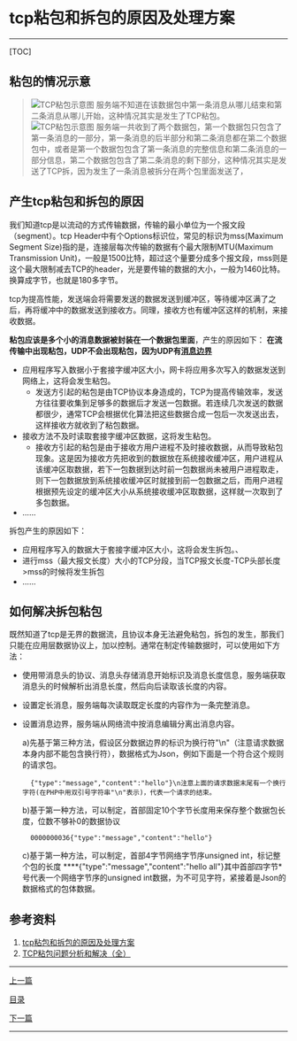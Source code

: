 ﻿<!--
 * @Author: 千铭天
 * @Date: 2019-10-24 22:29:36
 * @LastEditors: 
 * @LastEditTime: 2019-10-29 21:15:27
 * @Description:  
 -->
# tcp粘包和拆包的原因及处理方案

-----------------------

[TOC]

## 粘包的情况示意
>![TCP粘包示意图](https://images2015.cnblogs.com/blog/839956/201703/839956-20170303141040391-1377466796.png)
服务端不知道在该数据包中第一条消息从哪儿结束和第二条消息从哪儿开始，这种情况其实是发生了TCP粘包。
> ![TCP粘包示意图](https://images2015.cnblogs.com/blog/839956/201703/839956-20170303141209985-617401891.png)
服务端一共收到了两个数据包，第一个数据包只包含了第一条消息的一部分，第一条消息的后半部分和第二条消息都在第二个数据包中，或者是第一个数据包包含了第一条消息的完整信息和第二条消息的一部分信息，第二个数据包包含了第二条消息的剩下部分，这种情况其实是发送了TCP拆，因为发生了一条消息被拆分在两个包里面发送了，

## 产生tcp粘包和拆包的原因

我们知道tcp是以流动的方式传输数据，传输的最小单位为一个报文段（segment）。tcp Header中有个Options标识位，常见的标识为mss(Maximum Segment Size)指的是，连接层每次传输的数据有个最大限制MTU(Maximum Transmission Unit)，一般是1500比特，超过这个量要分成多个报文段，mss则是这个最大限制减去TCP的header，光是要传输的数据的大小，一般为1460比特。换算成字节，也就是180多字节。

tcp为提高性能，发送端会将需要发送的数据发送到缓冲区，等待缓冲区满了之后，再将缓冲中的数据发送到接收方。同理，接收方也有缓冲区这样的机制，来接收数据。

**粘包应该是多个小的消息数据被封装在一个数据包里面**，产生的原因如下：
**在流传输中出现粘包，UDP不会出现粘包，因为UDP有[消息边界](消息边界.md)**
+ 应用程序写入数据小于套接字缓冲区大小，网卡将应用多次写入的数据发送到网络上，这将会发生粘包。
  + 发送方引起的粘包是由TCP协议本身造成的，TCP为提高传输效率，发送方往往要收集到足够多的数据后才发送一包数据。若连续几次发送的数据都很少，通常TCP会根据优化算法把这些数据合成一包后一次发送出去，这样接收方就收到了粘包数据。
+ 接收方法不及时读取套接字缓冲区数据，这将发生粘包。
  + 接收方引起的粘包是由于接收方用户进程不及时接收数据，从而导致粘包现象。这是因为接收方先把收到的数据放在系统接收缓冲区，用户进程从该缓冲区取数据，若下一包数据到达时前一包数据尚未被用户进程取走，则下一包数据放到系统接收缓冲区时就接到前一包数据之后，而用户进程根据预先设定的缓冲区大小从系统接收缓冲区取数据，这样就一次取到了多包数据。
+ ……

拆包产生的原因如下：
+ 应用程序写入的数据大于套接字缓冲区大小，这将会发生拆包。、
+ 进行mss（最大报文长度）大小的TCP分段，当TCP报文长度-TCP头部长度>mss的时候将发生拆包
+ ……


## 如何解决拆包粘包

既然知道了tcp是无界的数据流，且协议本身无法避免粘包，拆包的发生，那我们只能在应用层数据协议上，加以控制。通常在制定传输数据时，可以使用如下方法：

+ 使用带消息头的协议、消息头存储消息开始标识及消息长度信息，服务端获取消息头的时候解析出消息长度，然后向后读取该长度的内容。

+ 设置定长消息，服务端每次读取既定长度的内容作为一条完整消息。

+ 设置消息边界，服务端从网络流中按消息编辑分离出消息内容。

    a)先基于第三种方法，假设区分数据边界的标识为换行符"\n"（注意请求数据本身内部不能包含换行符），数据格式为Json，例如下面是一个符合这个规则的请求包。

        {"type":"message","content":"hello"}\n注意上面的请求数据末尾有一个换行字符(在PHP中用双引号字符串"\n"表示)，代表一个请求的结束。

    b)基于第一种方法，可以制定，首部固定10个字节长度用来保存整个数据包长度，位数不够补0的数据协议

        0000000036{"type":"message","content":"hello"}
    c)基于第一种方法，可以制定，首部4字节网络字节序unsigned int，标记整个包的长度
    \*\*\*\*{"type":"message","content":"hello all"}其中首部四字节*号代表一个网络字节序的unsigned int数据，为不可见字符，紧接着是Json的数据格式的包体数据。


## 参考资料
1. [tcp粘包和拆包的原因及处理方案](https://www.cnblogs.com/hpu001/p/9925573.html)
2. [TCP粘包问题分析和解决（全）](https://www.cnblogs.com/kex1n/p/6502002.html)


-----------------------------


[上一篇](消息边界.md)

[目录](index.md)

[下一篇](IP地址分配方法.md)

-------------------------